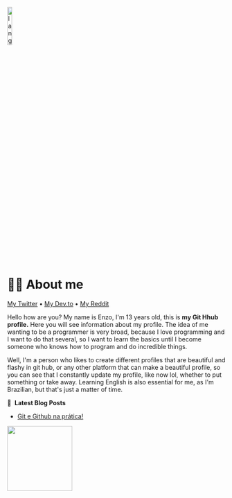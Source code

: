 <!-- <p align="center">
 My Perfil
</p>   -->
<p align="left"><img width=15%" src="https://github.com/alansmathew/alansmathew/raw/master/lang.gif" alt="lang image here" /></p>
 
 </div>
 
# 👨‍💻 About me

 [My Twitter](https://twitter.com/Juntpack) • [My Dev.to](https://dev.to/shaylly) • [My Reddit](https://www.reddit.com/user/Juntpack)

Hello how are you? My name is Enzo, I'm 13 years old, this is **my Git Hhub profile.** Here you will see information about my profile. The idea of me wanting to be a programmer is very broad, because I love programming and I want to do that several, so I want to learn the basics until I become someone who knows how to program and do incredible things.

 Well, I'm a person who likes to create different profiles that are beautiful and flashy in git hub, or any other platform that can make a beautiful profile, so you can see that I constantly update my profile, like now lol, whether to put something or take away.
 Learning English is also essential for me, as I'm Brazilian, but that's just a matter of time.
         
📕 &nbsp;**Latest Blog Posts**
 <!-- BLOG-POST-LIST:START --><!-- BLOG-POST-LIST:END -->
 - [Git e Github na prática!](https://dev.to/shaylly/git-e-github-na-pratica-fdl)
 <!-- BLOG-POST-LIST:END -->         

   <img height="150em" src="https://github-readme-stats.vercel.app/api?username=shaylly&show_icons=true&theme=rose_pine&include_all_commits=true&count_private=true"/>

 </div>

<!-- <p align="center">
 The end
</p>   -->
